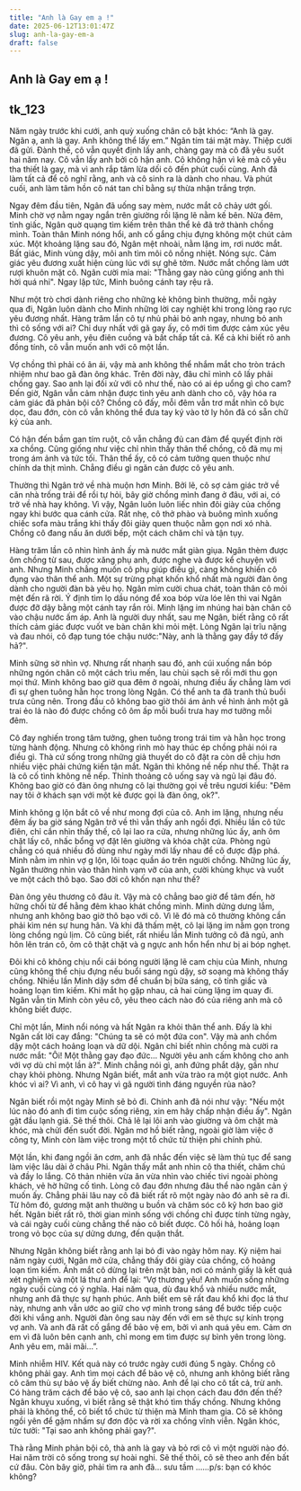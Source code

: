 ```yaml
---
title: "Anh là Gay em ạ !"
date: 2025-06-12T13:01:47Z
slug: anh-la-gay-em-a
draft: false
---
```


## Anh là Gay em ạ !

## tk_123

Năm ngày trước khi cưới, anh quỳ xuống chân cô bật khóc: “Anh là gay. Ngân ạ, anh là gay. Anh không thể lấy em.” Ngân tím tái mặt mày. Thiệp cưới đã gửi. Đành thế, cô vẫn quyết định lấy anh, chàng gay mà cô đã yêu suốt hai năm nay. Cô vẫn lấy anh bởi cô hận anh. Cô không hận vì kẻ mà cô yêu tha thiết là gay, mà vì anh rắp tâm lừa dối cô đến phút cuối cùng. Anh đã làm tất cả để cô nghĩ rằng, anh và cô sinh ra là dành cho nhau. Và phút cuối, anh làm tâm hồn cô nát tan chỉ bằng sự thừa nhận trắng trợn.

Ngay đêm đầu tiên, Ngân đã uống say mèm, nước mắt cô chảy ướt gối. Minh chờ vợ nằm ngay ngắn trên giường rồi lặng lẽ nằm kế bên. Nửa đêm, tỉnh giấc, Ngân quờ quạng tìm kiếm trên thân thể kẻ đã trở thành chồng mình. Toàn thân Minh nóng hổi, anh cố gắng chịu đựng không một chút cảm xúc. Một khoảng lặng sau đó, Ngân mệt nhoài, nằm lặng im, rơi nước mắt. Bất giác, Minh vùng dậy, môi anh tìm môi cô nồng nhiệt. Nóng sực. Cảm giác yêu đương xuất hiện cùng lúc với sự ghê tởm. Nước mắt chồng làm ướt rượi khuôn mặt cô. Ngân cười mỉa mai: "Thằng gay nào cũng giống anh thì hời quá nhỉ". Ngay lập tức, Minh buông cánh tay rệu rã.

Như một trò chơi dành riêng cho những kẻ không bình thường, mỗi ngày qua đi, Ngân luôn dành cho Minh những lời cay nghiệt khi trong lòng rạo rực yêu đương nhất. Hàng trăm lần cô tự nhủ phải bỏ anh ngay, nhưng bỏ anh thì cô sống với ai? Chỉ duy nhất với gã gay ấy, cô mới tìm được cảm xúc yêu đương. Cô yêu anh, yêu điên cuồng và bất chấp tất cả. Kể cả khi biết rõ anh đồng tính, cô vẫn muốn anh với cô một lần.

Vợ chồng thì phải có ân ái, vậy mà anh không thể nhắm mắt cho tròn trách nhiệm như bao gã đàn ông khác. Trên đời này, đâu chỉ mình cô lấy phải chồng gay. Sao anh lại đối xử với cô như thế, nào có ai ép uổng gì cho cam? Đến giờ, Ngân vẫn cảm nhận được tình yêu anh dành cho cô, vậy hóa ra cảm giác đã phản bội cô? Chồng cô đấy, mỗi đêm vẫn trơ mắt nhìn cô bực dọc, đau đớn, còn cô vẫn không thể đưa tay ký vào tờ ly hôn đã có sẵn chữ ký của anh.

Có hận đến bầm gan tím ruột, cô vẫn chẳng đủ can đảm để quyết định rời xa chồng. Cũng giống như việc chỉ nhìn thấy thân thể chồng, cô đã mụ mị trong ám ảnh và tức tối. Thân thể ấy, cô có cảm tưởng quen thuộc như chính da thịt mình. Chẳng điều gì ngăn cản được cô yêu anh.

Thường thì Ngân trở về nhà muộn hơn Minh. Bởi lẽ, cô sợ cảm giác trở về căn nhà trống trải để rồi tự hỏi, bây giờ chồng mình đang ở đâu, với ai, có trở về nhà hay không. Vì vậy, Ngân luôn luôn liếc nhìn đôi giày của chồng ngay khi bước qua cánh cửa. Rất nhẹ, cô thở phào và buông mình xuống chiếc sofa màu trắng khi thấy đôi giày quen thuộc nằm gọn nơi xó nhà. Chồng cô đang nấu ăn dưới bếp, một cách chăm chỉ và tận tụy.

Hàng trăm lần cô nhìn hình ảnh ấy mà nước mắt giàn giụa. Ngân thèm được ôm chồng từ sau, được xăng phụ anh, được nghe và được kể chuyện với anh. Nhưng Minh chẳng muốn cô phụ giúp điều gì, càng không khiến cô đụng vào thân thể anh. Một sự trừng phạt khốn khổ nhất mà người đàn ông dành cho người đàn bà yêu họ. Ngân mỉm cười chua chát, toàn thân cô mỏi mệt đến rã rời. Ý định tìm lọ dầu nóng để xoa bóp vừa lóe lên thì vai Ngân được đỡ dậy bằng một cánh tay rắn rỏi. Minh lặng im nhúng hai bàn chân cô vào chậu nước ấm áp. Anh là người duy nhất, sau mẹ Ngân, biết rằng cô rất thích cảm giác được vuốt ve bàn chân khi mỏi mệt. Lòng Ngân lại trĩu nặng và đau nhói, cô đạp tung tóe chậu nước:"Này, anh là thằng gay đầy tớ đấy hả?".

Minh sững sờ nhìn vợ. Nhưng rất nhanh sau đó, anh cúi xuống nắn bóp những ngón chân cô một cách trìu mến, lau chùi sạch sẽ rồi mới thu gọn mọi thứ. Minh không bao giờ qua đêm ở ngoài, nhưng điều ấy chẳng làm vơi đi sự ghen tuông hằn học trong lòng Ngân. Có thể anh ta đã tranh thủ buổi trưa cũng nên. Trong đầu cô không bao giờ thôi ám ảnh về hình ảnh một gã trai ẻo lả nào đó được chồng cô ôm ấp mỗi buổi trưa hay mơ tưởng mỗi đêm.

Cô đay nghiến trong tâm tưởng, ghen tuông trong trái tim và hằn học trong từng hành động. Nhưng cô không rình mò hay thúc ép chồng phải nói ra điều gì. Thà cứ sống trong những giả thuyết do cô đặt ra còn dễ chịu hơn nhiều việc phải chứng kiến tận mắt. Ngân thì không nề nếp như thế. Thật ra là cô cố tình không nề nếp. Thỉnh thoảng cô uống say và ngủ lại đâu đó. Không bao giờ có đàn ông nhưng cô lại thường gọi về trêu ngươi kiểu: "Đêm nay tôi ở khách sạn với một kẻ được gọi là đàn ông, ok?".

Minh không g lộn bắt cô về như mong đợi của cô. Anh im lặng, nhưng nếu đêm ấy ba giờ sáng Ngân trở về thì vẫn thấy anh ngồi đợi. Nhiều lần cô tức điên, chỉ cần nhìn thấy thế, cô lại lao ra cửa, nhưng những lúc ấy, anh ôm chặt lấy cô, nhấc bổng vợ đặt lên giường và khóa chặt cửa. Phòng ngủ chẳng có quá nhiều đồ dùng như ngày mới lấy nhau để cô được đập phá. Minh nằm im nhìn vợ g lộn, lôi toạc quần áo trên người chồng. Những lúc ấy, Ngân thường nhìn vào thân hình vạm vỡ của anh, cười khùng khục và vuốt ve một cách thô bạo. Sao đời cô khốn nạn như thế?

Đàn ông yêu thương cô đâu ít. Vậy mà cô chẳng bao giờ để tâm đến, hờ hững chối từ để hằng đêm khao khát chồng mình. Minh dửng dưng lắm, nhưng anh không bao giờ thô bạo với cô. Vì lẽ đó mà cô thường không cần phải kìm nén sự hung hãn. Và khi đã thấm mệt, cô lại lặng im nằm gọn trong lòng chồng ngủ lịm. Cô cũng biết, rất nhiều lần Minh tưởng cô đã ngủ, anh hôn lên trán cô, ôm cô thật chặt và g ngực anh hổn hển như bị ai bóp nghẹt.

Đôi khi cô không chịu nổi cái bóng người lặng lẽ cam chịu của Minh, nhưng cũng không thể chịu đựng nếu buổi sáng ngủ dậy, sờ soạng mà không thấy chồng. Nhiều lần Minh dậy sớm để chuẩn bị bữa sáng, cô tỉnh giấc và hoảng loạn tìm kiếm. Khi mắt họ gặp nhau, cả hai cùng lặng im quay đi. Ngân vẫn tin Minh còn yêu cô, yêu theo cách nào đó của riêng anh mà cô không biết được.

Chỉ một lần, Minh nổi nóng và hất Ngân ra khỏi thân thể anh. Đấy là khi Ngân cất lời cay đắng: "Chúng ta sẽ có một đứa con". Vậy mà anh chồm dậy một cách hoảng loạn và dữ dội. Ngân chỉ biết nhìn chồng mà cười ra nước mắt: "Ôi! Một thằng gay đạo đức... Người yêu anh cấm không cho anh với vợ dù chỉ một lần à?". Minh chẳng nói gì, anh đứng phắt dậy, gần như chạy khỏi phòng. Nhưng Ngân biết, mắt anh vừa trào ra một giọt nước. Anh khóc vì ai? Vì anh, vì cô hay vì gã người tình đáng nguyền rủa nào?

Ngân biết rồi một ngày Minh sẽ bỏ đi. Chính anh đã nói như vậy: "Nếu một lúc nào đó anh đi tìm cuộc sống riêng, xin em hãy chấp nhận điều ấy". Ngân gật đầu lạnh giá. Sẽ thế thôi. Chả lẽ lại lôi anh vào giường và ôm chặt mà khóc, mà chửi đến suốt đời. Ngân mơ hồ biết rằng, ngoài giờ làm việc ở công ty, Minh còn làm việc trong một tổ chức từ thiện phi chính phủ.

Một lần, khi đang ngồi ăn cơm, anh đã nhắc đến việc sẽ làm thủ tục để sang làm việc lâu dài ở châu Phi. Ngân thấy mắt anh nhìn cô tha thiết, chăm chú và đầy lo lắng. Cô thản nhiên vừa ăn vừa nhìn vào chiếc tivi ngoài phòng khách, vẻ hờ hững cố tình. Lòng cô đau đớn nhưng đâu thể nào ngăn cản ý muốn ấy. Chẳng phải lâu nay cô đã biết rất rõ một ngày nào đó anh sẽ ra đi. Từ hôm đó, gương mặt anh thường u buồn và chăm sóc cô kỹ hơn bao giờ hết. Ngân biết rất rõ, thời gian mình sống với chồng chỉ được tính từng ngày, và cái ngày cuối cùng chẳng thể nào cô biết được. Cô hối hả, hoảng loạn trong vỏ bọc của sự dửng dưng, đến quặn thắt.

Nhưng Ngân không biết rằng anh lại bỏ đi vào ngày hôm nay. Kỷ niệm hai năm ngày cưới, Ngân mở cửa, chẳng thấy đôi giày của chồng, cô hoảng loạn tìm kiếm. Ánh mắt cô dừng lại trên mặt bàn, nơi có mảnh giấy là kết quả xét nghiệm và một lá thư anh để lại: “Vợ thương yêu! Anh muốn sống những ngày cuối cùng có ý nghĩa. Hai năm qua, dù đau khổ và nhiều nước mắt, nhưng anh đã thực sự hạnh phúc. Anh biết em sẽ rất đau khổ khi đọc lá thư này, nhưng anh vẫn ước ao giữ cho vợ mình trong sáng để bước tiếp cuộc đời khi vắng anh. Người đàn ông sau này đến với em sẽ thực sự kính trọng vợ anh. Và anh đã rất cố gắng để bảo vệ em, bởi vì anh quá yêu em. Cảm ơn em vì đã luôn bên cạnh anh, chỉ mong em tìm được sự bình yên trong lòng. Anh yêu em, mãi mãi...”.

Minh nhiễm HIV. Kết quả này có trước ngày cưới đúng 5 ngày. Chồng cô không phải gay. Anh tìm mọi cách để bảo vệ cô, nhưng anh không biết rằng cô căm thù sự bảo vệ ấy biết chừng nào. Anh để lại cho cô tất cả, trừ anh. Có hàng trăm cách để bảo vệ cô, sao anh lại chọn cách đau đớn đến thế? Ngân khuỵu xuống, vì biết rằng sẽ thật khó tìm thấy chồng. Nhưng không phải là không thể, cô biết tổ chức từ thiện mà Minh tham gia. Cô sẽ không ngồi yên để gặm nhấm sự đơn độc và rời xa chồng vĩnh viễn. Ngân khóc, tức tưởi: "Tại sao anh không phải gay?".

Thà rằng Minh phản bội cô, thà anh là gay và bỏ rơi cô vì một người nào đó. Hai năm trời cô sống trong sự hoài nghi. Sẽ thế thôi, cô sẽ theo anh đến bất cứ đâu. Còn bây giờ, phải tìm ra anh đã...
sưu tầm ......p/s: bạn có khóc không?